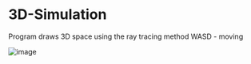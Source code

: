 # 3D-Simulation 
Program draws 3D space using the ray tracing method 
WASD - moving 


![image](https://github.com/Verius50/3D-Simulation/assets/101472727/50374aae-5cb6-4e35-ae3d-85cd8decdcfc)
